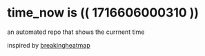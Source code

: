# time_now is (( 1716606000310 ))

an automated repo that shows the currnent time

inspired by [breakingheatmap](https://github.com/breakingheatmap/breakingheatmap)